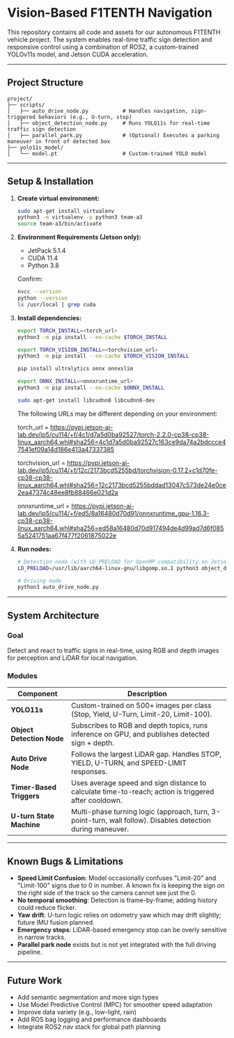 # Vision-Based F1TENTH Navigation

This repository contains all code and assets for our autonomous F1TENTH vehicle project. The system enables real-time traffic sign detection and responsive control using a combination of ROS2, a custom-trained YOLOv11s model, and Jetson CUDA acceleration.

---

## Project Structure

```
project/
├── scripts/
│   ├── auto_drive_node.py           # Handles navigation, sign-triggered behaviors (e.g., U-turn, stop)
│   ├── object_detection_node.py     # Runs YOLO11s for real-time traffic sign detection
│   ├── parallel_park.py             # (Optional) Executes a parking maneuver in front of detected box
├── yolo11s_model/
│   └── model.pt                     # Custom-trained YOLO model
```

---

## Setup & Installation

1. **Create virtual environment:**
   ```bash
   sudo apt-get install virtualenv
   python3 -m virtualenv -p python3 team-a3
   source team-a3/bin/activate
   ```

2. **Environment Requirements (Jetson only):**
   - JetPack 5.1.4
   - CUDA 11.4
   - Python 3.8

   Confirm:
   ```bash
   nvcc --version
   python --version
   ls /usr/local | grep cuda
   ```

3. **Install dependencies:**
   ```bash
   export TORCH_INSTALL=<torch_url>
   python3 -m pip install --no-cache $TORCH_INSTALL

   export TORCH_VISION_INSTALL=<torchvision_url>
   python3 -m pip install --no-cache $TORCH_VISION_INSTALL

   pip install ultralytics onnx onnxslim

   export ONNX_INSTALL=<onnxruntime_url>
   python3 -m pip install --no-cache $ONNX_INSTALL

   sudo apt-get install libcudnn8 libcudnn8-dev
   ```
   The following URLs may be different depending on your environment:

   torch_url = https://pypi.jetson-ai-lab.dev/jp5/cu114/+f/4c1/d7a5d0ba92527/torch-2.2.0-cp38-cp38-linux_aarch64.whl#sha256=4c1d7a5d0ba92527c163ce9da74a2bdccce47541ef09a14d186e413a47337385

   torchvision_url = https://pypi.jetson-ai-lab.dev/jp5/cu114/+f/12c/2173bcd5255bd/torchvision-0.17.2+c1d70fe-cp38-cp38-linux_aarch64.whl#sha256=12c2173bcd5255bddad13047c573de24e0ce2ea47374c48ee8fb88466e021d2a

   onnxruntime_url = https://pypi.jetson-ai-lab.dev/jp5/cu114/+f/ed5/8a16480d70d91/onnxruntime_gpu-1.16.3-cp38-cp38-linux_aarch64.whl#sha256=ed58a16480d70d917494de4d99ad7d6f0855a5241751aa67f477f2061875022e

4. **Run nodes:**
   ```bash
   # Detection node (with LD_PRELOAD for OpenMP compatibility on Jetson)
   LD_PRELOAD=/usr/lib/aarch64-linux-gnu/libgomp.so.1 python3 object_detection_node.py

   # Driving node
   python3 auto_drive_node.py
   ```

---

## System Architecture

### Goal
Detect and react to traffic signs in real-time, using RGB and depth images for perception and LiDAR for local navigation.

### Modules

| Component                | Description |
|--------------------------|-------------|
| **YOLO11s**     | Custom-trained on 500+ images per class (Stop, Yield, U-Turn, Limit-20, Limit-100). |
| **Object Detection Node**| Subscribes to RGB and depth topics, runs inference on GPU, and publishes detected sign + depth. |
| **Auto Drive Node**      | Follows the largest LiDAR gap. Handles STOP, YIELD, U-TURN, and SPEED-LIMIT responses. |
| **Timer-Based Triggers** | Uses average speed and sign distance to calculate time-to-reach; action is triggered after cooldown. |
| **U-turn State Machine** | Multi-phase turning logic (approach, turn, 3-point-turn, wall follow). Disables detection during maneuver. |

---

## Known Bugs & Limitations

- **Speed Limit Confusion:** Model occasionally confuses "Limit-20" and "Limit-100" signs due to 0 in number. A known fix is keeping the sign on the right side of the track so the camera cannot see just the 0.
- **No temporal smoothing**: Detection is frame-by-frame; adding history could reduce flicker.
- **Yaw drift**: U-turn logic relies on odometry yaw which may drift slightly; future IMU fusion planned.
- **Emergency stops**: LiDAR-based emergency stop can be overly sensitive in narrow tracks.
- **Parallel park node** exists but is not yet integrated with the full driving pipeline.

---

## Future Work

- Add semantic segmentation and more sign types
- Use Model Predictive Control (MPC) for smoother speed adaptation
- Improve data variety (e.g., low-light, rain)
- Add ROS bag logging and performance dashboards
- Integrate ROS2 nav stack for global path planning